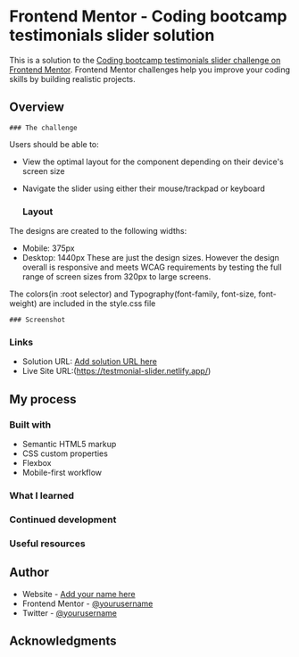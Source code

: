 # Frontend Mentor - Coding bootcamp testimonials slider solution

This is a solution to the [Coding bootcamp testimonials slider challenge on Frontend Mentor](https://www.frontendmentor.io/challenges/coding-bootcamp-testimonials-slider-4FNyLA8JL). Frontend Mentor challenges help you improve your coding skills by building realistic projects.

## Overview

    ### The challenge

Users should be able to:

- View the optimal layout for the component depending on their device's screen size
- Navigate the slider using either their mouse/trackpad or keyboard

  ### Layout

The designs are created to the following widths:

- Mobile: 375px
- Desktop: 1440px
  These are just the design sizes. However the design overall is responsive and meets WCAG requirements by testing the full range of screen sizes from 320px to large screens.

The colors(in :root selector) and Typography(font-family, font-size, font-weight) are included in the style.css file

    ### Screenshot





### Links

- Solution URL: [Add solution URL here](https://your-solution-url.com)
- Live Site URL:(https://testmonial-slider.netlify.app/)
## My process

### Built with

- Semantic HTML5 markup
- CSS custom properties
- Flexbox
- Mobile-first workflow

### What I learned


### Continued development



### Useful resources



## Author

- Website - [Add your name here](https://www.your-site.com)
- Frontend Mentor - [@yourusername](https://www.frontendmentor.io/profile/yourusername)
- Twitter - [@yourusername](https://www.twitter.com/yourusername)



## Acknowledgments


